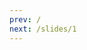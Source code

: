 ```yaml
---
prev: /
next: /slides/1
---
```


<speaker-profile speaker="Victoria Bergquist 🦄" title="Frontend Developer @ Sanity" :activities="['Vue.js Frankfurt & CSS Frankfurt 😺', 'Vue Vixens DE 🦊']" img="/victoria.jpg" twitter="@vicbergquist"/>
